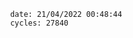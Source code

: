 

                date: 21/04/2022 00:48:44
                cycles: 27840

                         